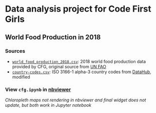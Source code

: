 # Data analysis project for Code First Girls
## World Food Production in 2018
### Sources
- [`world_food_production_2018.csv`](world_food_production_2018.csv): 2018 world food production data provided by CFG, original source from [UN FAO](http://www.fao.org/faostat/en/#data/QC)
- [`country-codes.csv`](country-codes.csv): ISO 3166-1 alpha-3 country codes from [DataHub](https://datahub.io/core/country-codes/r/0.html), modified

### View `cfg.ipynb` in [nbviewer](https://nbviewer.jupyter.org/github/vtwkam1/world-food-production/blob/master/cfg.ipynb)
*Chloropleth maps not rendering in nbviewer and final widget does not update, but both work in Jupyter notebook*
